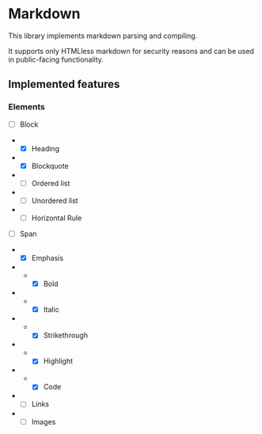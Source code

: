 # Markdown

This library implements markdown parsing and compiling.

It supports only HTMLless markdown for security reasons and can be used in
public-facing functionality.

## Implemented features

### Elements

- [ ] Block

- - [x] Heading
- - [x] Blockquote
- - [ ] Ordered list
- - [ ] Unordered list
- - [ ] Horizontal Rule

- [ ] Span
- - [x] Emphasis
- - - [x] Bold
- - - [x] Italic
- - - [x] Strikethrough
- - - [x] Highlight
- - - [x] Code
- - [ ] Links
- - [ ] Images
